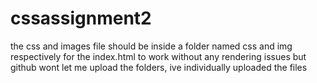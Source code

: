 # cssassignment2
the css and images file should be inside a folder named css and img respectively for the index.html to work without any rendering issues but github wont let me upload the folders, ive individually uploaded the files
